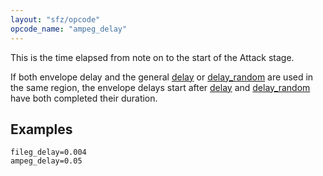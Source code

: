 ```yaml
---
layout: "sfz/opcode"
opcode_name: "ampeg_delay"
---
```

This is the time elapsed from note on to the start of
the Attack stage.

If both envelope delay and the general [delay](delay) or [delay_random](delay_random)
are used in the same region, the envelope delays start after [delay](delay) and
[delay_random](delay_random) have both completed their duration.

## Examples

```
fileg_delay=0.004
ampeg_delay=0.05
```
